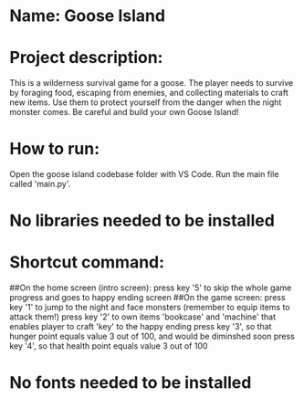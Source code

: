 # Name: Goose Island

# Project description:
This is a wilderness survival game for a goose. The player needs to survive by 
foraging food, escaping from enemies, and collecting materials to craft new items. 
Use them to protect yourself from the danger when the night monster comes. 
Be careful and build your own Goose Island!

# How to run:
Open the goose island codebase folder with VS Code. Run the main file called 'main.py'. 

# No libraries needed to be installed

# Shortcut command: 
##On the home screen (intro screen):
    press key '5' to skip the whole game progress and goes to happy ending screen
##On the game screen:
    press key '1' to jump to the night and face monsters (remember to equip items to attack them!)
    press key '2' to own items 'bookcase' and 'machine' that enables player to craft 'key' to the happy ending
    press key '3', so that hunger point equals value 3 out of 100, and would be diminshed soon
    press key '4', so that health point equals value 3 out of 100

# No fonts needed to be installed
